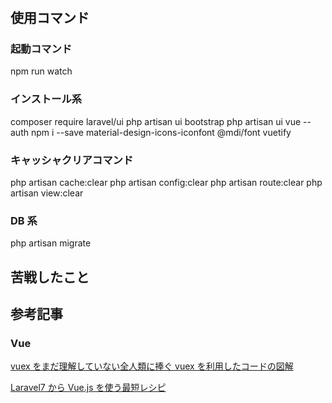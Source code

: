 #

## 使用コマンド

### 起動コマンド

npm run watch

### インストール系

composer require laravel/ui
php artisan ui bootstrap
php artisan ui vue --auth
npm i --save material-design-icons-iconfont @mdi/font vuetify

### キャッシャクリアコマンド

php artisan cache:clear
php artisan config:clear
php artisan route:clear
php artisan view:clear

### DB 系

php artisan migrate

## 苦戦したこと

## 参考記事

### Vue

[vuex をまだ理解していない全人類に捧ぐ vuex を利用したコードの図解
](https://qiita.com/fruitriin/items/42b0ebc5f8a524a0ae17)

[Laravel7 から Vue.js を使う最短レシピ
](https://qiita.com/fruitriin/items/118c773b045101db7651)
